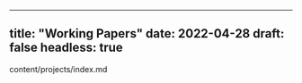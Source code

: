 <!--
 * @Author: yahui Yang
 * @Description: 
 * @Date: 2022-04-28 22:22:17
 * @LastEditTime: 2022-07-31 22:29:36
 * @FilePath: /yahui_yang/content/projects/index.md
-->
---
title: "Working Papers"
date: 2022-04-28
draft: false
headless: true
---
content/projects/index.md
